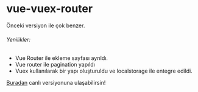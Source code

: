 # vue-vuex-router

Önceki versiyon ile çok benzer.

###### Yenilikler:
- Vue Router ile ekleme sayfası ayrıldı.
- Vue router ile pagination yapıldı
- Vuex kullanılarak bir yapı oluşturuldu ve localstorage ile entegre edildi.

[Buradan](https://sleepy-morse-8ecbb9.netlify.app/#/) canlı versiyonuna ulaşabilirsin!
